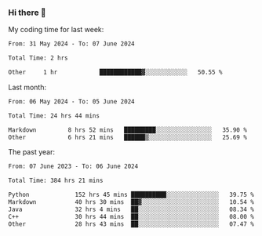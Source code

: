 ### Hi there 👋

My coding time for last week:

<!--START_SECTION:week-->

```txt
From: 31 May 2024 - To: 07 June 2024

Total Time: 2 hrs

Other     1 hr            ████████████▓░░░░░░░░░░░░   50.55 %
```

<!--END_SECTION:week-->

Last month:

<!--START_SECTION:month-->

```txt
From: 06 May 2024 - To: 05 June 2024

Total Time: 24 hrs 44 mins

Markdown         8 hrs 52 mins   █████████░░░░░░░░░░░░░░░░   35.90 %
Other            6 hrs 21 mins   ██████▒░░░░░░░░░░░░░░░░░░   25.69 %
```

<!--END_SECTION:month-->

The past year:

<!--START_SECTION:year-->

```txt
From: 07 June 2023 - To: 06 June 2024

Total Time: 384 hrs 21 mins

Python             152 hrs 45 mins ██████████░░░░░░░░░░░░░░░   39.75 %
Markdown           40 hrs 30 mins  ██▓░░░░░░░░░░░░░░░░░░░░░░   10.54 %
Java               32 hrs 4 mins   ██░░░░░░░░░░░░░░░░░░░░░░░   08.34 %
C++                30 hrs 44 mins  ██░░░░░░░░░░░░░░░░░░░░░░░   08.00 %
Other              28 hrs 43 mins  ██░░░░░░░░░░░░░░░░░░░░░░░   07.47 %
```

<!--END_SECTION:year-->
